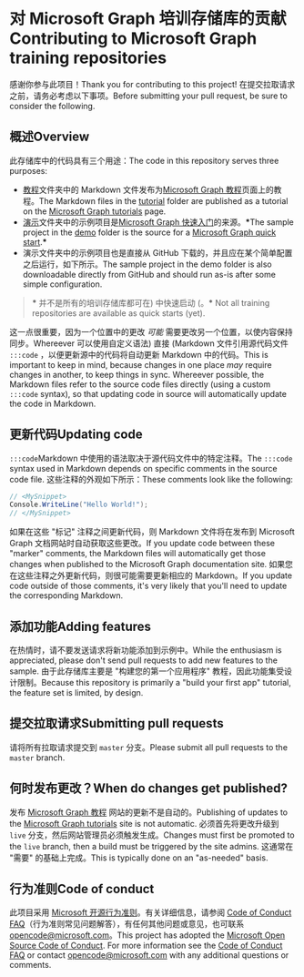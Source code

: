 # <a name="contributing-to-microsoft-graph-training-repositories"></a><span data-ttu-id="36a6d-101">对 Microsoft Graph 培训存储库的贡献</span><span class="sxs-lookup"><span data-stu-id="36a6d-101">Contributing to Microsoft Graph training repositories</span></span>

<span data-ttu-id="36a6d-102">感谢你参与此项目！</span><span class="sxs-lookup"><span data-stu-id="36a6d-102">Thank you for contributing to this project!</span></span> <span data-ttu-id="36a6d-103">在提交拉取请求之前，请务必考虑以下事项。</span><span class="sxs-lookup"><span data-stu-id="36a6d-103">Before submitting your pull request, be sure to consider the following.</span></span>

## <a name="overview"></a><span data-ttu-id="36a6d-104">概述</span><span class="sxs-lookup"><span data-stu-id="36a6d-104">Overview</span></span>

<span data-ttu-id="36a6d-105">此存储库中的代码具有三个用途：</span><span class="sxs-lookup"><span data-stu-id="36a6d-105">The code in this repository serves three purposes:</span></span>

- <span data-ttu-id="36a6d-106">[教程](/tutorial)文件夹中的 Markdown 文件发布为[Microsoft Graph 教程](https://docs.microsoft.com/graph/tutorials)页面上的教程。</span><span class="sxs-lookup"><span data-stu-id="36a6d-106">The Markdown files in the [tutorial](/tutorial) folder are published as a tutorial on the [Microsoft Graph tutorials](https://docs.microsoft.com/graph/tutorials) page.</span></span>
- <span data-ttu-id="36a6d-107">[演示](/demo)文件夹中的示例项目是[Microsoft Graph 快速入门](https://developer.microsoft.com/graph/quick-start)的来源。**\***</span><span class="sxs-lookup"><span data-stu-id="36a6d-107">The sample project in the [demo](/demo) folder is the source for a [Microsoft Graph quick start](https://developer.microsoft.com/graph/quick-start).**\***</span></span>
- <span data-ttu-id="36a6d-108">演示文件夹中的示例项目也是直接从 GitHub 下载的，并且应在某个简单配置之后运行，如下所示。</span><span class="sxs-lookup"><span data-stu-id="36a6d-108">The sample project in the demo folder is also downloadable directly from GitHub and should run as-is after some simple configuration.</span></span>

> <span data-ttu-id="36a6d-109">**\*** 并不是所有的培训存储库都可在) 中快速启动 (。</span><span class="sxs-lookup"><span data-stu-id="36a6d-109">**\*** Not all training repositories are available as quick starts (yet).</span></span>

<span data-ttu-id="36a6d-110">这一点很重要，因为一个位置中的更改 *可能* 需要更改另一个位置，以使内容保持同步。Whereever 可以使用自定义语法) 直接 (Markdown 文件引用源代码文件 `:::code` ，以便更新源中的代码将自动更新 Markdown 中的代码。</span><span class="sxs-lookup"><span data-stu-id="36a6d-110">This is important to keep in mind, because changes in one place *may* require changes in another, to keep things in sync. Whereever possible, the Markdown files refer to the source code files directly (using a custom `:::code` syntax), so that updating code in source will automatically update the code in Markdown.</span></span>

## <a name="updating-code"></a><span data-ttu-id="36a6d-111">更新代码</span><span class="sxs-lookup"><span data-stu-id="36a6d-111">Updating code</span></span>

<span data-ttu-id="36a6d-112">`:::code`Markdown 中使用的语法取决于源代码文件中的特定注释。</span><span class="sxs-lookup"><span data-stu-id="36a6d-112">The `:::code` syntax used in Markdown depends on specific comments in the source code file.</span></span> <span data-ttu-id="36a6d-113">这些注释的外观如下所示：</span><span class="sxs-lookup"><span data-stu-id="36a6d-113">These comments look like the following:</span></span>

```csharp
// <MySnippet>
Console.WriteLine("Hello World!");
// </MySnippet>
```

<span data-ttu-id="36a6d-114">如果在这些 "标记" 注释之间更新代码，则 Markdown 文件将在发布到 Microsoft Graph 文档网站时自动获取这些更改。</span><span class="sxs-lookup"><span data-stu-id="36a6d-114">If you update code between these "marker" comments, the Markdown files will automatically get those changes when published to the Microsoft Graph documentation site.</span></span> <span data-ttu-id="36a6d-115">如果您在这些注释之外更新代码，则很可能需要更新相应的 Markdown。</span><span class="sxs-lookup"><span data-stu-id="36a6d-115">If you update code outside of those comments, it's very likely that you'll need to update the corresponding Markdown.</span></span>

## <a name="adding-features"></a><span data-ttu-id="36a6d-116">添加功能</span><span class="sxs-lookup"><span data-stu-id="36a6d-116">Adding features</span></span>

<span data-ttu-id="36a6d-117">在热情时，请不要发送请求将新功能添加到示例中。</span><span class="sxs-lookup"><span data-stu-id="36a6d-117">While the enthusiasm is appreciated, please don't send pull requests to add new features to the sample.</span></span> <span data-ttu-id="36a6d-118">由于此存储库主要是 "构建您的第一个应用程序" 教程，因此功能集受设计限制。</span><span class="sxs-lookup"><span data-stu-id="36a6d-118">Because this repository is primarily a "build your first app" tutorial, the feature set is limited, by design.</span></span>

## <a name="submitting-pull-requests"></a><span data-ttu-id="36a6d-119">提交拉取请求</span><span class="sxs-lookup"><span data-stu-id="36a6d-119">Submitting pull requests</span></span>

<span data-ttu-id="36a6d-120">请将所有拉取请求提交到 `master` 分支。</span><span class="sxs-lookup"><span data-stu-id="36a6d-120">Please submit all pull requests to the `master` branch.</span></span>

## <a name="when-do-changes-get-published"></a><span data-ttu-id="36a6d-121">何时发布更改？</span><span class="sxs-lookup"><span data-stu-id="36a6d-121">When do changes get published?</span></span>

<span data-ttu-id="36a6d-122">发布 [Microsoft Graph 教程](https://docs.microsoft.com/graph/tutorials) 网站的更新不是自动的。</span><span class="sxs-lookup"><span data-stu-id="36a6d-122">Publishing of updates to the [Microsoft Graph tutorials](https://docs.microsoft.com/graph/tutorials) site is not automatic.</span></span> <span data-ttu-id="36a6d-123">必须首先将更改升级到 `live` 分支，然后网站管理员必须触发生成。</span><span class="sxs-lookup"><span data-stu-id="36a6d-123">Changes must first be promoted to the `live` branch, then a build must be triggered by the site admins.</span></span> <span data-ttu-id="36a6d-124">这通常在 "需要" 的基础上完成。</span><span class="sxs-lookup"><span data-stu-id="36a6d-124">This is typically done on an "as-needed" basis.</span></span>

## <a name="code-of-conduct"></a><span data-ttu-id="36a6d-125">行为准则</span><span class="sxs-lookup"><span data-stu-id="36a6d-125">Code of conduct</span></span>

<span data-ttu-id="36a6d-p106">此项目采用 [Microsoft 开源行为准则](https://opensource.microsoft.com/codeofconduct/)。有关详细信息，请参阅 [Code of Conduct FAQ](https://opensource.microsoft.com/codeofconduct/faq/)（行为准则常见问题解答），有任何其他问题或意见，也可联系 [opencode@microsoft.com](mailto:opencode@microsoft.com)。</span><span class="sxs-lookup"><span data-stu-id="36a6d-p106">This project has adopted the [Microsoft Open Source Code of Conduct](https://opensource.microsoft.com/codeofconduct/). For more information see the [Code of Conduct FAQ](https://opensource.microsoft.com/codeofconduct/faq/) or contact [opencode@microsoft.com](mailto:opencode@microsoft.com) with any additional questions or comments.</span></span>
